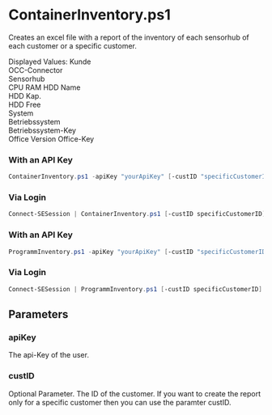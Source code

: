 # ContainerInventory.ps1

Creates an excel file with a report of the inventory of each sensorhub of each customer or a specific customer.

Displayed Values:
Kunde	
OCC-Connector	
Sensorhub	
CPU	
RAM	
HDD Name	
HDD Kap.	
HDD Free	
System	
Betriebssystem	
Betriebssystem-Key	
Office Version
Office-Key

### With an API Key
```powershell
ContainerInventory.ps1 -apiKey "yourApiKey" [-custID "specificCustomerID"]
```

### Via Login
```powershell
Connect-SESession | ContainerInventory.ps1 [-custID specificCustomerID]
```

### With an API Key
```powershell
ProgrammInventory.ps1 -apiKey "yourApiKey" [-custID "specificCustomerID"]
```

### Via Login
```powershell
Connect-SESession | ProgrammInventory.ps1 [-custID specificCustomerID]
```

## Parameters

### apiKey
The api-Key of the user.

### custID
Optional Parameter. The ID of the customer. If you want to create the report only for a specific customer then you can use the paramter custID.
